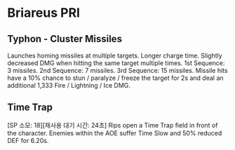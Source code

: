 # Briareus PRI

## Typhon - Cluster Missiles

Launches homing missiles at multiple targets. Longer charge time. Slightly decreased DMG when hitting the same target multiple times.
1st Sequence: 3 missiles.
2nd Sequence: 7 missiles.
3rd Sequence: 15 missiles.
Missile hits have a 10% chance to stun / paralyze / freeze the target for 2s and deal an additional 1,333 Fire / Lightning / Ice DMG.

## Time Trap

[SP 소모: 18][재사용 대기 시간: 24초] Rips open a Time Trap field in front of the character. Enemies within the AOE suffer Time Slow and 50% reduced DEF for 6.20s.
